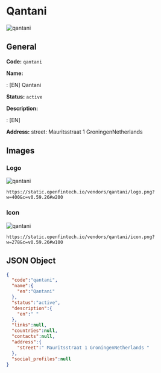 
# Qantani 
![qantani](https://static.openfintech.io/vendors/qantani/logo.png?w=400&c=v0.59.26#w200)  

## General 
 
**Code:** `qantani` 
 
**Name:** 
 
:	[EN] Qantani 
 
**Status:** `active` 
 
**Description:** 
 
: [EN]   
 
**Address:** 
street:  Mauritsstraat 1 GroningenNetherlands  

## Images 

### Logo 
 
![qantani](https://static.openfintech.io/vendors/qantani/logo.png?w=400&c=v0.59.26#w200)  

```
https://static.openfintech.io/vendors/qantani/logo.png?w=400&c=v0.59.26#w200
```  

### Icon 
 
![qantani](https://static.openfintech.io/vendors/qantani/icon.png?w=278&c=v0.59.26#w100)  

```
https://static.openfintech.io/vendors/qantani/icon.png?w=278&c=v0.59.26#w100
```  

## JSON Object 

```json
{
  "code":"qantani",
  "name":{
    "en":"Qantani"
  },
  "status":"active",
  "description":{
    "en":" "
  },
  "links":null,
  "countries":null,
  "contacts":null,
  "address":{
    "street":" Mauritsstraat 1 GroningenNetherlands "
  },
  "social_profiles":null
}
```  
